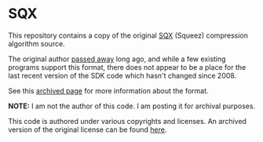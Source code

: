 # SQX

This repository contains a copy of the original [SQX](https://en.wikipedia.org/wiki/SQX) (Squeez) compression algorithm source.

The original author [passed away](https://www.speedproject.de/ein-teufelskreis/) long ago, and while a few existing programs support this format, there does not appear to be a place for the last recent version of the SDK code which hasn't changed since 2008.

See this [archived page](https://web.archive.org/web/20131127163704/http://sqx-archiver.org/features.html) for more information about the format.

**NOTE:** I am not the author of this code. I am posting it for archival purposes.

This code is authored under various copyrights and licenses. An archived version of the original license can be found [here](https://web.archive.org/web/20131127162415/http://sqx-archiver.org/index.html).
